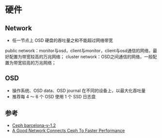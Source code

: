 # 硬件

## Network

* 任一节点上 OSD 硬盘的吞吐量之和不能超过网络带宽

public network：monitor与osd，client与monitor，client与osd通信的网络，最好配置为带宽较高的万兆网络；
cluster network：OSD之间通信的网络，一般配置为带宽较高的万兆网络；

## OSD

* 操作系统、OSD data、OSD journal 在不同的设备上，以最大化吞吐量
* 推荐每 4 ～ 6 个 OSD 使用 1 个 SSD 日志盘

## 参考

* [Ceph barcelona-v-1.2](https://www.slideshare.net/swamireddy/ceph-barcelonav12)
* [A Good Network Connects Ceph To Faster Performance](http://www.mellanox.com/blog/2015/08/a-good-network-connects-ceph-to-faster-performance/)